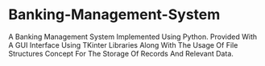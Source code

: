 # Banking-Management-System
A Banking Management System Implemented Using Python. Provided With A GUI Interface Using TKinter Libraries Along With The Usage Of File Structures Concept For The Storage Of Records And Relevant Data.
